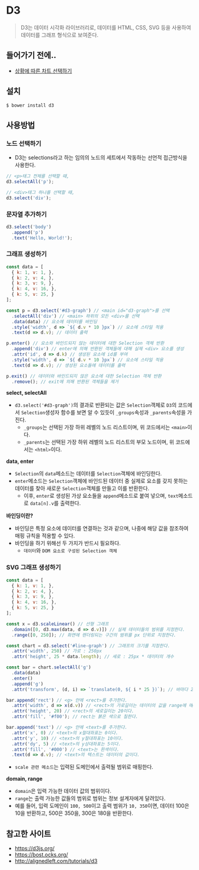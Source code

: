 # D3
> D3는 데이터 시각화 라이브러리로, 데이터를 HTML, CSS, SVG 등을 사용하여 데이터를 그래프 형식으로 보여준다.

## 들어가기 전에..
- [상황에 따른 차트 선택하기](http://extremepresentation.typepad.com/files/choosing-a-good-chart-09.pdf)

## 설치
```sh
$ bower install d3
```

## 사용방법
### 노드 선택하기
- D3는 selections라고 하는 임의의 노드의 세트에서 작동하는 선언적 접근방식을 사용한다.
```js
// <p>태그 전체를 선택할 때,
d3.selectAll('p');

// <div>태그 하나를 선택할 때,
d3.select('div');
```

### 문자열 추가하기
```js
d3.select('body')
  .append('p')
  .text('Hello, World!');
```

### 그래프 생성하기
```js
const data = [
  { k: 1, v: 1, },
  { k: 2, v: 4, },
  { k: 3, v: 9, },
  { k: 4, v: 16, },
  { k: 5, v: 25, }
];

const p = d3.select('#d3-graph') // <main id="d3-graph">를 선택
  .selectAll('div') // <main> 하위의 모든 <div>를 선택
  .data(data) // 요소에 데이터를 바인딩
  .style('width', d => `${ d.v * 10 }px`) // 요소에 스타일 적용
  .text(d => d.v); // 데이터 출력

p.enter() // 요소와 바인드되지 않는 데이터에 대한 Selection 객체 반환
  .append('div') // enter에 의해 반환된 객체들에 대해 실제 <div> 요소를 생성
  .attr('id', d => d.k) // 생성된 요소에 id를 부여
  .style('width', d => `${ d.v * 10 }px`) // 요소에 스타일 적용
  .text(d => d.v); // 생성된 요소들에 데이터를 출력

p.exit() // 데이터와 바인드되지 않은 요소에 대한 Selection 객체 반환
  .remove(); // exit에 의해 반환된 객체들을 제거
```

__select, selectAll__
- `d3.select('#d3-graph')`의 결과로 반환되는 값은 `Selection`객체로 `D3`의 코드에서 `Selection`생성자 함수를 보면 알 수 있듯이 `_groups`속성과 `_parents`속성을 가진다.
  - `_groups`는 선택된 가장 하위 레벨의 노드 리스트이며, 위 코드에서는 `<main>`이다.
  - `_parents`는 선택된 가장 하위 레벨의 노드 리스트의 부모 노드이며, 위 코드에서는 `<html>`이다.

__data, enter__
- `Selection`의 `data`메소드는 데이터를 `Selection`객체에 바인딩한다.
- `enter`메소드는 `Selection`객체에 바인드된 데이터 중 실제로 요소를 갖지 못하는 데이터를 찾아 새로운 `Selection`객체를 만들고 이를 반환한다.
  - 이후, `enter`로 생성된 가상 요소들을 `append`메소드로 붙여 넣으며, `text`메소드로 `data[n].v`를 출력한다.

__바인딩이란?__
- 바인딩은 특정 요소에 데이터를 연결하는 것과 같으며, 나중에 해당 값을 참조하여 매핑 규칙을 적용할 수 있다.
- 바인딩을 하기 위해선 두 가지가 반드시 필요하다.
  - `데이터`와 `DOM 요소로 구성된 Selection 객체`

### SVG 그래프 생성하기
```js
const data = [
  { k: 1, v: 1, },
  { k: 2, v: 4, },
  { k: 3, v: 9, },
  { k: 4, v: 16, },
  { k: 5, v: 25, }
];

const x = d3.scaleLinear() // 선형 그래프
  .domain([0, d3.max(data, d => d.v)]) // 실제 데이터들의 범위를 지정한다.
  .range([0, 250]); // 화면에 렌더링되는 구간의 범위를 px 단위로 지정한다.

const chart = d3.select('#line-graph') // 그래프의 크기를 지정한다.
  .attr('width', 250) // 가로 : 250px
  .attr('height', 25 * data.length); // 세로 : 25px * 데이터의 개수

const bar = chart.selectAll('g')
  .data(data)
  .enter()
  .append('g')
  .attr('transform', (d, i) => `translate(0, ${ i * 25 })`); // 바마다 25px만큼 간격을 준다.

bar.append('rect') // <g> 안에 <rect>를 추가한다.
  .attr('width', d => x(d.v)) // <rect>의 가로길이는 데이터의 값을 range에 매핑한 값이다.
  .attr('height', 20) // <rect>의 세로길이는 20이다.
  .attr('fill', '#f00'); // rect는 붉은 색으로 칠한다.

bar.append('text') // <g> 안에 <text>를 추가한다.
  .attr('x', 0) // <text>의 x절대좌표는 0이다.
  .attr('y', 10) // <text>의 y절대좌표는 10이다.
  .attr('dy', 5) // <text>의 y상대좌표는 5이다.
  .attr('fill', '#000') // <text>는 흰색이다.
  .text(d => d.v); // <text>의 텍스트는 데이터의 값이다.
```

- `scale 관련 메소드`는 입력된 도메인에서 출력될 범위로 매핑한다.

__domain, range__
- `domain`은 입력 가능한 데이터 값의 범위이다.
- `range`는 출력 가능한 값들의 범위로 범위는 정보 설계자에게 달려있다.
- 예를 들어, 입력 도메인이 `100, 500`이고 출력 범위가 `10, 350`이면, 데이터 100은 10을 반환하고, 500은 350을, 300은 180을 반환한다.

## 참고한 사이트
- https://d3js.org/
- https://bost.ocks.org/
- http://alignedleft.com/tutorials/d3

<!--
## 나중에 참고할 사이트
[bost blog](https://bost.ocks.org)
[awesome d3](https://github.com/wbkd/awesome-d3#charts)
[visual cinnamon](https://www.visualcinnamon.com/category/d3-js)
[SVG Primer](http://alignedleft.com/tutorials/d3/an-svg-primer)
[Introducing d3-scale](https://medium.com/@mbostock/introducing-d3-scale-61980c51545f)
[Introducing d3-shape](https://medium.com/@mbostock/introducing-d3-shape-73f8367e6d12)
[d3-selections](https://github.com/d3/d3-selection#d3-selection)
[Thinking with Joins](https://bost.ocks.org/mike/join/)
[d3-collection](https://github.com/d3/d3-collection/blob/master/README.md#d3-collection)
[d3-hierarchy](https://github.com/d3/d3-hierarchy#d3-hierarchy)
[d3-zoom](https://github.com/d3/d3-zoom#d3-zoom)
[d3-zoom examples](http://blockbuilder.org/search#text=zoom;user=mbostock;d3version=v4)
[d3-force](https://github.com/d3/d3-force#d3-force)
[block builder search](http://blockbuilder.org/search)
[Scott Murray Blog](http://alignedleft.com/tutorials/d3/chaining-methods)
[Aligned Left's project](http://alignedleft.com/projects/2014/easy-as-pi/)
-->

